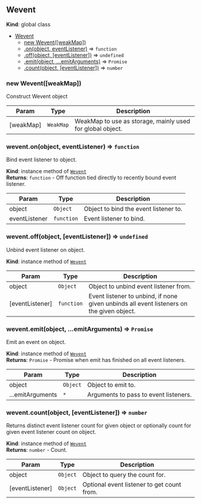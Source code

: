 <a name="Wevent"></a>
## Wevent
**Kind**: global class  

* [Wevent](#Wevent)
  * [new Wevent([weakMap])](#new_Wevent_new)
  * [.on(object, eventListener)](#Wevent+on) ⇒ <code>function</code>
  * [.off(object, [eventListener])](#Wevent+off) ⇒ <code>undefined</code>
  * [.emit(object, ...emitArguments)](#Wevent+emit) ⇒ <code>Promise</code>
  * [.count(object, [eventListener])](#Wevent+count) ⇒ <code>number</code>

<a name="new_Wevent_new"></a>
### new Wevent([weakMap])
Construct Wevent object


| Param | Type | Description |
| --- | --- | --- |
| [weakMap] | <code>WeakMap</code> | WeakMap to use as storage, mainly used for global object. |

<a name="Wevent+on"></a>
### wevent.on(object, eventListener) ⇒ <code>function</code>
Bind event listener to object.

**Kind**: instance method of <code>[Wevent](#Wevent)</code>  
**Returns**: <code>function</code> - Off function tied directly to recently boundevent listener.  

| Param | Type | Description |
| --- | --- | --- |
| object | <code>Object</code> | Object to bind the event listener to. |
| eventListener | <code>function</code> | Event listener to bind. |

<a name="Wevent+off"></a>
### wevent.off(object, [eventListener]) ⇒ <code>undefined</code>
Unbind event listener on object.

**Kind**: instance method of <code>[Wevent](#Wevent)</code>  

| Param | Type | Description |
| --- | --- | --- |
| object | <code>Object</code> | Object to unbind event listener from. |
| [eventListener] | <code>function</code> | Event listener to unbind, if none given unbinds all event listeners on the given object. |

<a name="Wevent+emit"></a>
### wevent.emit(object, ...emitArguments) ⇒ <code>Promise</code>
Emit an event on object.

**Kind**: instance method of <code>[Wevent](#Wevent)</code>  
**Returns**: <code>Promise</code> - Promise when emit has finished on all event listeners.  

| Param | Type | Description |
| --- | --- | --- |
| object | <code>Object</code> | Object to emit to. |
| ...emitArguments | <code>\*</code> | Arguments to pass to event listeners. |

<a name="Wevent+count"></a>
### wevent.count(object, [eventListener]) ⇒ <code>number</code>
Returns distinct event listener count for given object or optionally countfor given event listener count on object.

**Kind**: instance method of <code>[Wevent](#Wevent)</code>  
**Returns**: <code>number</code> - Count.  

| Param | Type | Description |
| --- | --- | --- |
| object | <code>Object</code> | Object to query the count for. |
| [eventListener] | <code>Object</code> | Optional event listener to get count from. |

